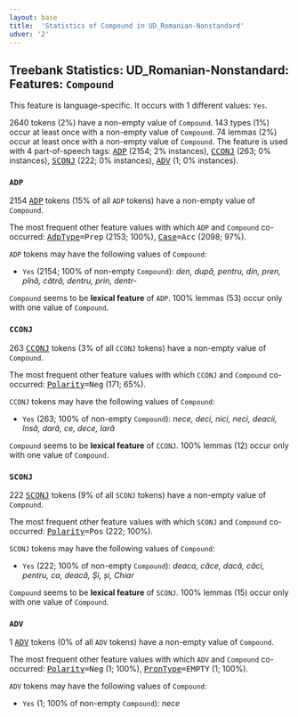 ```yaml
---
layout: base
title:  'Statistics of Compound in UD_Romanian-Nonstandard'
udver: '2'
---
```


## Treebank Statistics: UD_Romanian-Nonstandard: Features: `Compound`

This feature is language-specific.
It occurs with 1 different values: `Yes`.

2640 tokens (2%) have a non-empty value of `Compound`.
143 types (1%) occur at least once with a non-empty value of `Compound`.
74 lemmas (2%) occur at least once with a non-empty value of `Compound`.
The feature is used with 4 part-of-speech tags: <tt><a href="ro_nonstandard-pos-ADP.html">ADP</a></tt> (2154; 2% instances), <tt><a href="ro_nonstandard-pos-CCONJ.html">CCONJ</a></tt> (263; 0% instances), <tt><a href="ro_nonstandard-pos-SCONJ.html">SCONJ</a></tt> (222; 0% instances), <tt><a href="ro_nonstandard-pos-ADV.html">ADV</a></tt> (1; 0% instances).

### `ADP`

2154 <tt><a href="ro_nonstandard-pos-ADP.html">ADP</a></tt> tokens (15% of all `ADP` tokens) have a non-empty value of `Compound`.

The most frequent other feature values with which `ADP` and `Compound` co-occurred: <tt><a href="ro_nonstandard-feat-AdpType.html">AdpType</a></tt><tt>=Prep</tt> (2153; 100%), <tt><a href="ro_nonstandard-feat-Case.html">Case</a></tt><tt>=Acc</tt> (2098; 97%).

`ADP` tokens may have the following values of `Compound`:

* `Yes` (2154; 100% of non-empty `Compound`): <em>den, după, pentru, din, pren, pînă, cătră, dentru, prin, dentr-</em>

`Compound` seems to be **lexical feature** of `ADP`. 100% lemmas (53) occur only with one value of `Compound`.

### `CCONJ`

263 <tt><a href="ro_nonstandard-pos-CCONJ.html">CCONJ</a></tt> tokens (3% of all `CCONJ` tokens) have a non-empty value of `Compound`.

The most frequent other feature values with which `CCONJ` and `Compound` co-occurred: <tt><a href="ro_nonstandard-feat-Polarity.html">Polarity</a></tt><tt>=Neg</tt> (171; 65%).

`CCONJ` tokens may have the following values of `Compound`:

* `Yes` (263; 100% of non-empty `Compound`): <em>nece, deci, nici, neci, deacii, însă, dară, ce, dece, Iară</em>

`Compound` seems to be **lexical feature** of `CCONJ`. 100% lemmas (12) occur only with one value of `Compound`.

### `SCONJ`

222 <tt><a href="ro_nonstandard-pos-SCONJ.html">SCONJ</a></tt> tokens (9% of all `SCONJ` tokens) have a non-empty value of `Compound`.

The most frequent other feature values with which `SCONJ` and `Compound` co-occurred: <tt><a href="ro_nonstandard-feat-Polarity.html">Polarity</a></tt><tt>=Pos</tt> (222; 100%).

`SCONJ` tokens may have the following values of `Compound`:

* `Yes` (222; 100% of non-empty `Compound`): <em>deaca, căce, dacă, căci, pentru, ca, deacă, Şi, și, Chiar</em>

`Compound` seems to be **lexical feature** of `SCONJ`. 100% lemmas (15) occur only with one value of `Compound`.

### `ADV`

1 <tt><a href="ro_nonstandard-pos-ADV.html">ADV</a></tt> tokens (0% of all `ADV` tokens) have a non-empty value of `Compound`.

The most frequent other feature values with which `ADV` and `Compound` co-occurred: <tt><a href="ro_nonstandard-feat-Polarity.html">Polarity</a></tt><tt>=Neg</tt> (1; 100%), <tt><a href="ro_nonstandard-feat-PronType.html">PronType</a></tt><tt>=EMPTY</tt> (1; 100%).

`ADV` tokens may have the following values of `Compound`:

* `Yes` (1; 100% of non-empty `Compound`): <em>nece</em>

